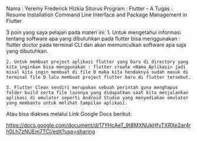 Nama		: Yeremy Frederick Hizkia Sitorus
Program	    : Flutter - A 
Tugas		: Resume Installation Command Line Interface and Package Management in Flutter

3 poin yang saya pelajari pada materi ini:
    1. Untuk mengetahui informasi tentang software apa yang dibutuhkan pada flutter bisa menggunakan : flutter doctor pada terminal CLI dan akan memunculkan software apa saja yang dibutuhkan.

    2. Untuk membuat project aplikasi flutter yang baru di directory yang kita inginkan bisa menggunakan : flutter create <Nama_Aplikasi> jadi misal kita ingin membuat di file D maka kita hendaknya sudah masuk di terminal file D lalu membuat project flutter baru di flutter tersebut.
    
    3. Flutter Clean sendiri merupakan sebuah perintah guna menghapus folder build serta file lainnya yang didapatkan saat kita menjalankan aplikasi di emulator seperti Android Studio yang menyediakan emulator yang membantu untuk melihat tampilan aplikasi.


Atau bisa diakses melalui Link Google Docs berikut:

https://docs.google.com/document/d/17YHcAeT_9t8MXNUkHfvTXRXe2ar4rh0Lh7zNUEm7TCI/edit?usp=sharing

